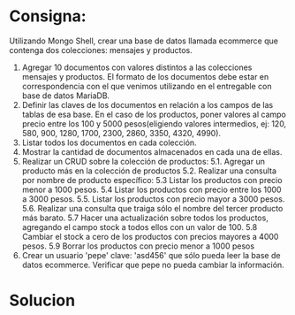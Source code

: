 # Consigna:
Utilizando Mongo Shell, crear una base de datos llamada ecommerce que contenga dos colecciones: mensajes y productos.

1. Agregar 10 documentos con valores distintos a las colecciones mensajes y productos. El formato de los documentos debe estar en correspondencia con el que venimos utilizando en el entregable con base de datos MariaDB.
2. Definir las claves de los documentos en relación a los campos de las tablas de esa base. En el caso de los productos, poner valores al campo precio entre los 100 y 5000 pesos(eligiendo valores intermedios, ej: 120, 580, 900, 1280, 1700, 2300, 2860, 3350, 4320, 4990).
3. Listar todos los documentos en cada colección.
4. Mostrar la cantidad de documentos almacenados en cada una de ellas.
5. Realizar un CRUD sobre la colección de productos:
  5.1. Agregar un producto más en la colección de productos
  5.2. Realizar una consulta por nombre de producto específico:
  5.3 Listar los productos con precio menor a 1000 pesos.
  5.4 Listar los productos con precio entre los 1000 a 3000 pesos.
  5.5. Listar los productos con precio mayor a 3000 pesos.
  5.6. Realizar una consulta que traiga sólo el nombre del tercer producto más barato.
  5.7 Hacer una actualización sobre todos los productos, agregando el campo stock a todos ellos con un valor de 100.
  5.8 Cambiar el stock a cero de los productos con precios mayores a 4000 pesos.
  5.9 Borrar los productos con precio menor a 1000 pesos
6. Crear un usuario 'pepe' clave: 'asd456' que sólo pueda leer la base de datos ecommerce. Verificar que pepe no pueda cambiar la información.

# Solucion
